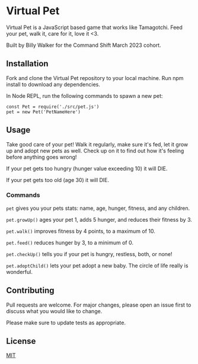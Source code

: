 # Virtual Pet

Virtual Pet is a JavaScript based game that works like Tamagotchi. Feed your pet, walk it, care for it, love it <3.

Built by Billy Walker for the Command Shift March 2023 cohort.

## Installation

Fork and clone the Virtual Pet repository to your local machine. Run npm install to download any dependencies.

In Node REPL, run the following commands to spawn a new pet: 

    const Pet = require('./src/pet.js')
    pet = new Pet('PetNameHere')

## Usage

Take good care of your pet! Walk it regularly, make sure it's fed, let it grow up and adopt new pets as well. Check up on it to find out how it's feeling before anything goes wrong!

If your pet gets too hungry (hunger value exceeding 10) it will DIE.

If your pet gets too old (age 30) it will DIE.

### Commands

`pet` gives you your pets stats: name, age, hunger, fitness, and any children.

`pet.growUp()` ages your pet 1, adds 5 hunger, and reduces their fitness by 3.

`pet.walk()` improves fitness by 4 points, to a maximum of 10.

`pet.feed()` reduces hunger by 3, to a minimum of 0.

`pet.checkUp()` tells you if your pet is hungry, restless, both, or none!

`pet.adoptChild()` lets your pet adopt a new baby. The circle of life really is wonderful.

## Contributing

Pull requests are welcome. For major changes, please open an issue first
to discuss what you would like to change.

Please make sure to update tests as appropriate.

## License

[MIT](https://choosealicense.com/licenses/mit/)
